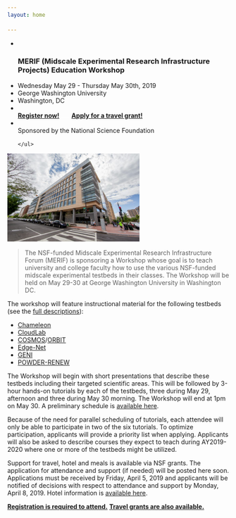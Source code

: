 ```yaml
---
layout: home

---
```

<div class="wrapper" markdown="0"><div class="footer-col-wrapper">
<div class="footer-col two-col-1">
    <ul class="contact-list">
        <li><br><h3>MERIF (Midscale Experimental Research Infrastructure Projects) Education Workshop</h3></li>
        <li>Wednesday May 29 - Thursday May 30th, 2019</li>
        <li>George Washington University</li>
        <li>Washington, DC</li>
        <li><br><a href="https://goo.gl/forms/2BzNC9bKboYajWbu1"><b>Register now!</b></a> <img src="/assets/img/1x1.png" width="20px" height="1px"> <a href="https://goo.gl/forms/DFij3om6mjc1SpSo2"><b>Apply for a travel grant!</b></a></li>
        <li><br>Sponsored by the National Science Foundation</li>
        
    </ul>
</div>
<div class="footer-col two-col-2">
    <img src="/images/seh.jpg" width="300px" class="rounded-image-right">
</div>
</div></div>



> The NSF-funded Midscale Experimental Research Infrastructure Forum (MERIF) is sponsoring a Workshop whose goal is to teach university and college faculty how to use the various NSF-funded midscale experimental testbeds in their classes. The Workshop will be held on May 29-30 at George Washington University in Washington DC.

The workshop will feature instructional material for the following testbeds (see the [full descriptions](/testbeds/)):
  - [Chameleon](http://www.chameleoncloud.org)
  - [CloudLab](http://www.cloudlab.us)
  - [COSMOS](https://www.cosmos-lab.org/)/[ORBIT](http://www.orbit-lab.org/)
  - [Edge-Net](http://Edge-Net.org)
  - [GENI](http://www.geni.net)
  - [POWDER-RENEW](http://powderwireless.net)

The Workshop will begin with short presentations that describe these testbeds including their targeted scientific areas. This will be followed by 3-hour hands-on tutorials by each of the testbeds, three during May 29, afternoon and three during May 30 morning. The Workshop will end at 1pm on May 30. A preliminary schedule is [available here](/schedule/).

Because of the need for parallel scheduling of tutorials, each attendee will only be able to participate in two of the six tutorials. To optimize participation, applicants will provide a priority list when applying.  Applicants will also be asked to describe courses they expect to teach during AY2019-2020 where one or more of the testbeds might be utilized.  

Support for travel, hotel and meals is available via NSF grants. The application for attendance and support (if needed) will be posted here soon.  Applications must be received by Friday, April 5, 2019 and applicants will be notified of decisions with respect to attendance and support by Monday, April 8, 2019.  Hotel information is [available here](/hotels/).  

<a href="https://goo.gl/forms/2BzNC9bKboYajWbu1"><b>Registration is required to attend.</b></a> <a href="https://goo.gl/forms/DFij3om6mjc1SpSo2"><b>Travel grants are also available.</b></a>